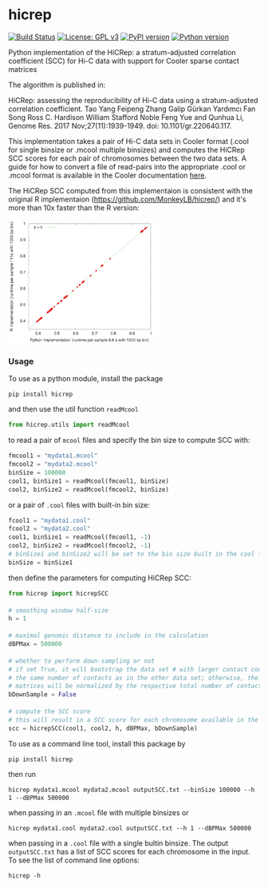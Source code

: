 # hicrep

[![Build Status](https://travis-ci.org/dejunlin/hicrep.svg?branch=master)](https://travis-ci.org/dejunlin/hicrep)
[![License: GPL v3](https://img.shields.io/badge/License-GPLv3-blue.svg)](https://www.gnu.org/licenses/gpl-3.0)
[![PyPI version](https://badge.fury.io/py/hicrep.svg)](https://badge.fury.io/py/hicrep)
[![Python version](https://img.shields.io/badge/python-3.7.6+-blue.svg)](https://www.python.org/downloads/release/python-376/)

Python implementation of the HiCRep: a stratum-adjusted correlation coefficient (SCC) for Hi-C data with support for Cooler sparse contact matrices

The algorithm is published in:

HiCRep: assessing the reproducibility of Hi-C data using a stratum-adjusted correlation coefficient. Tao Yang Feipeng Zhang Galip Gürkan Yardımcı Fan Song Ross C. Hardison William Stafford Noble Feng Yue and Qunhua Li, Genome Res. 2017 Nov;27(11):1939-1949. doi: 10.1101/gr.220640.117. 

This implementation takes a pair of Hi-C data sets in Cooler format (.cool for single binsize or .mcool multiple binsizes) and computes the HiCRep SCC scores for each pair of chromosomes between the two data sets. A guide for how to convert a file of read-pairs into the appropriate .cool or .mcool format is available in the Cooler documentation [here](https://cooler.readthedocs.io/en/latest/cli.html#cooler-cload-pairs). 

The HiCRep SCC computed from this implementaion is consistent with the original R implementaion (https://github.com/MonkeyLB/hicrep/) and it's more than 10x faster than the R version:

<p><img src="images/sccs.png" alt="comparison" width="300"/></p>

### Usage

To use as a python module, install the package 

```
pip install hicrep
```

and then use the util function `readMcool`

```python
from hicrep.utils import readMcool
```

to read a pair of `mcool` files and specify the bin size to compute SCC with:

```python
fmcool1 = "mydata1.mcool"
fmcool2 = "mydata2.mcool"
binSize = 100000
cool1, binSize1 = readMcool(fmcool1, binSize)
cool2, binSize2 = readMcool(fmcool2, binSize)
```

or a pair of `.cool` files with built-in bin size:

```python
fcool1 = "mydata1.cool"
fcool2 = "mydata2.cool"
cool1, binSize1 = readMcool(fmcool1, -1)
cool2, binSize2 = readMcool(fmcool2, -1)
# binSize1 and binSize2 will be set to the bin size built in the cool file
binSize = binSize1
```

then define the parameters for computing HiCRep SCC:

```python
from hicrep import hicrepSCC

# smoothing window half-size
h = 1

# maximal genomic distance to include in the calculation
dBPMax = 500000

# whether to perform down-sampling or not 
# if set True, it will bootstrap the data set # with larger contact counts to
# the same number of contacts as in the other data set; otherwise, the contact 
# matrices will be normalized by the respective total number of contacts
bDownSample = False

# compute the SCC score
# this will result in a SCC score for each chromosome available in the data set
scc = hicrepSCC(cool1, cool2, h, dBPMax, bDownSample)

```

To use as a command line tool, install this package by
```
pip install hicrep
```
then run 
```
hicrep mydata1.mcool mydata2.mcool outputSCC.txt --binSize 100000 --h 1 --dBPMax 500000 
```
when passing in an `.mcool` file with multiple binsizes or 
```
hicrep mydata1.cool mydata2.cool outputSCC.txt --h 1 --dBPMax 500000 
```
when passing in a `.cool` file with a single bultin binsize. The output `outputSCC.txt` has a list of SCC scores for each chromosome in the input. To see the list of command line options:
```
hicrep -h
```
